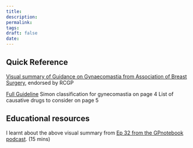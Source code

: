```yaml
---
title:
description: 
permalink: 
tags: 
draft: false
date:
---
```






## Quick Reference 
[Visual summary of Guidance on Gynaecomastia from Association of Breast Surgery](https://associationofbreastsurgery.org.uk/media/334381/abs-summary-statement-gynaecomastia-pdt-pictogram.pdf), endorsed by RCGP

[Full Guideline](https://associationofbreastsurgery.org.uk/media/65097/abs-summary-statement-gynaecomastia-2019.pdf)
Simon classification for gynecomastia on page 4
List of causative drugs to consider on page 5

## Educational resources
I learnt about the above visual summary from [Ep 32 from the GPnotebook podcast](https://gpnotebook.com/en-GB/podcasts/general-practice/ep-32-gynaecomastia-investigation-and-management-in-primary-care). (15 mins)
